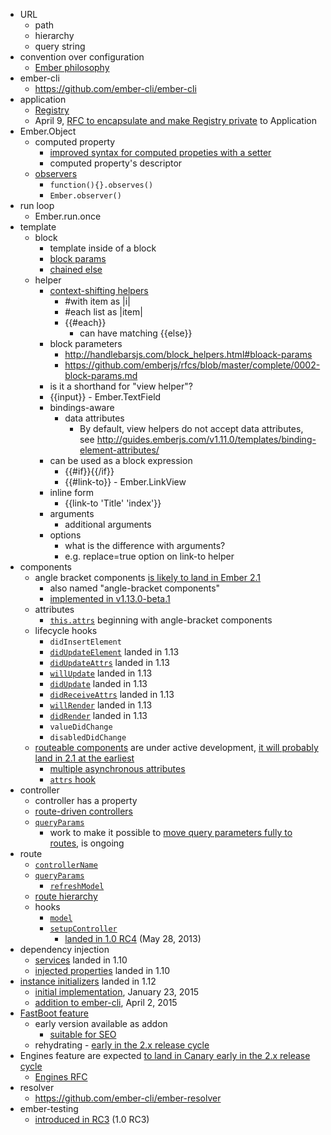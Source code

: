* URL
  * path
  * hierarchy
  * query string
* convention over configuration
  * [Ember philosophy](http://www.ember-cli.com/#addon-conventions)
* ember-cli
  * https://github.com/ember-cli/ember-cli
* application
  * [Registry](https://github.com/emberjs/ember.js/pull/9981)
  * April 9, [RFC to encapsulate and make Registry private](https://github.com/emberjs/rfcs/pull/46) to Application
* Ember.Object
  * computed property
    * [improved syntax for computed propeties with a setter](http://emberjs.com/deprecations/v1.x/#toc_computed-properties-with-a-shared-getter-and-setter)
    * computed property's descriptor
  * [observers](http://guides.emberjs.com/v1.12.0/object-model/observers/)
    * `function(){}.observes()`
    * `Ember.observer()`
* run loop
  * Ember.run.once
* template
  * block
    * template inside of a block
    * [block params][run-up-to-two]
    * [chained else][run-up-to-two]
  * helper
    * [context-shifting helpers][another-two]
      * #with item as |i|
      * #each list as |item|
      * {{#each}}
        * can have matching {{else}}
    * block parameters
      * http://handlebarsjs.com/block_helpers.html#bloack-params
      * https://github.com/emberjs/rfcs/blob/master/complete/0002-block-params.md
    * is it a shorthand for "view helper"?
    * {{input}} - Ember.TextField
    * bindings-aware
      * data attributes
        * By default, view helpers do not accept data attributes, see http://guides.emberjs.com/v1.11.0/templates/binding-element-attributes/
    * can be used as a block expression
      * {{#if}}{{/if}}
      * {{#link-to}} - Ember.LinkView
    * inline form
      * {{link-to 'Title' 'index'}}
    * arguments
      * additional arguments
    * options
      * what is the difference with arguments?
      * e.g. replace=true option on link-to helper
* components
  * angle bracket components [is likely to land in Ember 2.1][another-two]
    * also named "angle-bracket components"
    * [implemented in v1.13.0-beta.1](https://github.com/emberjs/ember.js/releases/tag/v1.13.0-beta.1)
  * attributes  
    * [`this.attrs`][run-up-to-two] beginning with angle-bracket components
  * lifecycle hooks
    * `didInsertElement`
    * [`didUpdateElement`][run-up-to-two] landed in 1.13
    * [`didUpdateAttrs`][another-two] landed in 1.13
    * [`willUpdate`][another-two] landed in 1.13
    * [`didUpdate`][another-two] landed in 1.13
    * [`didReceiveAttrs`][another-two] landed in 1.13
    * [`willRender`][another-two] landed in 1.13
    * [`didRender`][another-two] landed in 1.13
    * `valueDidChange`
    * `disabledDidChange`
  * [routeable components][run-up-to-two] are under active development, [it will probably land in 2.1 at the earliest][another-two]
    * [multiple asynchronous attributes][another-two]
    * [`attrs` hook][another-two]
* controller
  * controller has a property
  * [route-driven controllers][query-params]
  * [`queryParams`][query-params]
    * work to make it possible to [move query parameters fully to routes][another-two], is ongoing
* route
  * [`controllerName`][query-params]
  * [`queryParams`][query-params]
    * [`refreshModel`][query-params]
  * [route hierarchy][query-params]
  * hooks
    * [`model`][query-params]
    * [`setupController`][query-params]
      * [landed in 1.0 RC4][1.0-rc4] (May 28, 2013)
* dependency injection
  * [services][run-up-to-two] landed in 1.10
  * [injected properties][ember-1.10.0] landed in 1.10
* [instance initializers][run-up-to-two] landed in 1.12
  * [initial implementation](https://github.com/emberjs/ember.js/pull/10256), January 23, 2015
  * [addition to ember-cli](https://github.com/ember-cli/ember-cli/issues/3159), April 2, 2015
* [FastBoot feature][another-two]
  * early version available as addon
    * [suitable for SEO][another-two]
  * rehydrating - [early in the 2.x release cycle][another-two]
* Engines feature are expected [to land in Canary early in the 2.x release cycle][another-two]
  * [Engines RFC](https://github.com/tomdale/rfcs/blob/master/active/0000-engines.md)
* resolver
  * https://github.com/ember-cli/ember-resolver
* ember-testing
  * [introduced in RC3][1.0-rc4] (1.0 RC3)

[query-params]: http://guides.emberjs.com/v1.10.0/routing/query-params/
[run-up-to-two]: http://emberjs.com/blog/2015/05/10/run-up-to-two-oh.html
[another-two]: http://emberjs.com/blog/2015/05/24/another-two-oh-status-update.html
[ember-1.10.0]: http://emberjs.com/blog/2015/02/07/ember-1-10-0-released.html
[1.0-rc4]: http://emberjs.com/blog/2013/05/28/ember-1-0-rc4.html
